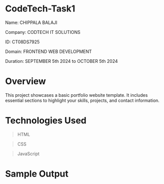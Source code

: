 # CodeTech-Task1
Name: CHIPPALA BALAJI

Company: CODTECH IT SOLUTIONS

ID: CT08DS7925

Domain: FRONTEND WEB DEVELOPMENT

Duration: SEPTEMBER 5th 2024 to OCTOBER 5th 2024

# Overview
This project showcases a basic portfolio website template. It includes essential sections to highlight your skills, projects, and contact information.

# Technologies Used
> HTML

> CSS

> JavaScript

# Sample Output

